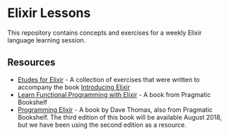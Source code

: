 # Elixir Lessons

This repository contains concepts and exercises for a weekly Elixir language learning session. 

## Resources
* [Etudes for Elixir](https://github.com/oreillymedia/etudes-for-elixir) - A collection of exercises that were written to accompany the book [Introducing Elixir](http://shop.oreilly.com/product/0636920030584.do)
* [Learn Functional Programming with Elixir](https://pragprog.com/book/cdc-elixir/learn-functional-programming-with-elixir) - A book from Pragmatic Bookshelf 
* [Programming Elixir](https://pragprog.com/book/elixir16/programming-elixir-1-6) - A book by Dave Thomas, also from Pragmatic Bookshelf.  The third edition of this book will be available August 2018, but we have been using the second edition as a resource.  